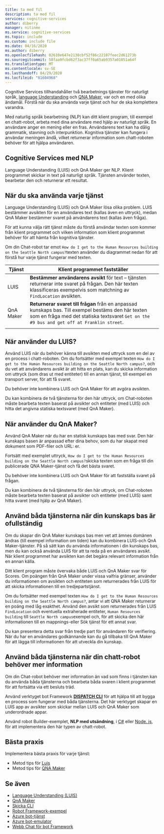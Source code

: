 ```yaml
---
title: ta med fil
description: ta med fil
services: cognitive-services
author: diberry
manager: nitinme
ms.service: cognitive-services
ms.topic: include
ms.custom: include file
ms.date: 04/16/2020
ms.author: diberry
ms.openlocfilehash: 02610e647e2138cbf52f86c22107feec2d61273b
ms.sourcegitcommit: 58faa9fcbd62f3ac37ff0a65ab9357a01051a64f
ms.translationtype: MT
ms.contentlocale: sv-SE
ms.lasthandoff: 04/29/2020
ms.locfileid: "81604968"
---
```

Cognitive Services tillhandahåller två bearbetnings tjänster för naturligt språk, [language Understanding](../luis/what-is-luis.md) och [QNA Maker](../qnamaker/overview/overview.md), var och en med olika ändamål. Förstå när du ska använda varje tjänst och hur de ska komplettera varandra.

Med naturlig språk bearbetning (NLP) kan ditt klient program, till exempel en chatt-robot, arbeta med dina användare med hjälp av naturligt språk. En användare anger en mening eller en fras. Användarens text kan ha dålig grammatik, stavning och interpunktion. Kognitiva tjänster kan fungera i användar meningen ändå, vilket returnerar information som chatt-roboten behöver för att hjälpa användaren.

## <a name="cognitive-services-with-nlp"></a>Cognitive Services med NLP

Language Understanding (LUIS) och QnA Maker ger NLP. Klient programmet skickar in text på naturligt språk. Tjänsten använder texten, bearbetar den och returnerar ett resultat.

## <a name="when-to-use-each-service"></a>När du ska använda varje tjänst

Language Understanding (LUIS) och QnA Maker lösa olika problem. LUIS bestämmer avsikten för en användares text (kallas även en uttryck), medan QnA Maker bestämmer svaret på användarens text (kallas även fråga).

För att kunna välja rätt tjänst måste du förstå användar texten som kommer från klient programmet och vilken information som klient programmet behöver för att hämta från kognitiva tjänster.

Om din Chat-robot tar emot `How do I get to the Human Resources building on the Seattle North campus?`texten använder du diagrammet nedan för att förstå hur varje tjänst fungerar med texten.

|Tjänst|Klient programmet fastställer|
|--|--|
|LUIS|**Bestämmer användarens avsikt** för text – tjänsten returnerar inte svaret på frågan. Den här texten klassificeras exempelvis som matchning av `FindLocation` avsikten.<br>|
|QnA Maker|**Returnerar svaret till frågan** från en anpassad kunskaps bas. Till exempel bestäms den här texten som en fråga med det statiska textsvaret `Get on the #9 bus and get off at Franklin street`.|
|||

## <a name="when-do-you-use-luis"></a>När använder du LUIS?

Använd LUIS när du behöver känna till avsikten med uttryck som en del av en process i chatt-roboten. Om du fortsätter med exempel texten `How do I get to the Human Resources building on the Seattle North campus?`, och du vet att användarens avsikt är att hitta en plats, kan du skicka information om uttryck (som dras ut med entiteter) till en annan tjänst, till exempel en transport server, för att få svaret.

Du behöver inte kombinera LUIS och QnA Maker för att avgöra avsikten.

Du kan kombinera de två tjänsterna för den här uttryck, om Chat-roboten måste bearbeta texten baserat på avsikter och entiteter (med LUIS) och hitta det angivna statiska textsvaret (med QnA Maker).

## <a name="when-do-you-use-qna-maker"></a>När använder du QnA Maker?

Använd QnA Maker när du har en statisk kunskaps bas med svar. Den här kunskaps basen är anpassad efter dina behov, som du har skapat med dokument som PDF-filer och URL: er.

Fortsätt med exemplet uttryck, `How do I get to the Human Resources building on the Seattle North campus?`skicka texten som en fråga till din publicerade QNA Maker-tjänst och få det bästa svaret.

Du behöver inte kombinera LUIS och QnA Maker för att fastställa svaret på frågan.

Du kan kombinera de två tjänsterna för den här uttryck, om Chat-roboten måste bearbeta texten baserat på avsikter och entiteter (med LUIS) samt hitta svaret (med hjälp av QnA Maker).

## <a name="use-both-services-when-your-knowledge-base-is-incomplete"></a>Använd båda tjänsterna när din kunskaps bas är ofullständig

Om du skapar din QnA Maker kunskaps bas men vet att ämnes domänen ändras (till exempel information om tiden) kan du kombinera LUIS-och QnA Maker-tjänster. På så sätt kan du använda informationen i din kunskaps bas, men du kan också använda LUIS för att ta reda på en användares avsikt. När klient programmet har avsikten kan det begära relevant information från en annan källa.

Ditt klient program måste övervaka både LUIS och QnA Maker svar för Scores. Om poängen från QnA Maker under vissa valfria gränser, använder du informationen om avsikten och entiteten som returnerades från LUIS för att skicka informationen till en tredjepartstjänst.

Om du fortsätter med exempel texten `How do I get to the Human Resources building on the Seattle North campus?`, antar vi att QNA Maker returnerar en poäng med låg exakthet. Använd den avsikt som returnerades från LUIS `FindLocation` och eventuella extraherade entiteter, `Human Resources building` till `Seattle North campus`exempel och, för att skicka den här informationen till en mappnings-eller Sök tjänst för ett annat svar.

Du kan presentera detta svar från tredje part för användaren för verifiering. När du har en användares godkännande kan du gå tillbaka till QnA Maker för att lägga till informationen för att utveckla din kunskap.

## <a name="use-both-services-when-your-chat-bot-needs-more-information"></a>Använd båda tjänsterna när din chatt-robot behöver mer information

Om din Chat-robot behöver mer information än vad som finns i tjänsten kan du använda båda tjänsterna och bearbeta båda svaren i klient programmet för att fortsätta via ett besluts träd.

Använd verktyget bot Framework **[DISPATCH CLI](https://github.com/Microsoft/botbuilder-tools/tree/master/packages/Dispatch)** för att hjälpa till att bygga en process som fungerar med båda tjänsterna. Det här verktyget skapar en LUIS app av avsikter som skickar mellan LUIS och QnA Maker som underordnade appar.

Använd robot Builder-exemplet, **NLP med utsändning**, i [C#](https://github.com/microsoft/BotBuilder-Samples/tree/master/samples/csharp_dotnetcore/14.nlp-with-dispatch) eller [Node. js](https://github.com/microsoft/BotBuilder-Samples/tree/master/samples/javascript_nodejs/14.nlp-with-dispatch), för att implementera den här typen av chatt-robot.

## <a name="best-practices"></a>Bästa praxis

Implementera bästa praxis för varje tjänst:

* Metod tips för [Luis](../luis/luis-concept-best-practices.md)
* Metod tips för [QNA Maker](../qnamaker/concepts/best-practices.md)

## <a name="see-also"></a>Se även

* [Language Understanding (LUIS)](../luis/what-is-luis.md)
* [QnA Maker](../qnamaker/overview/overview.md)
* [Skicka CLI](https://github.com/Microsoft/botbuilder-tools/tree/master/packages/Dispatch)
* [Robot Framework-exempel](https://github.com/Microsoft/BotBuilder-Samples)
* [Azure bot-tjänst](https://docs.microsoft.com/azure/bot-service/bot-service-overview-introduction?view=azure-bot-service-4.0)
* [Azure bot-emulator](https://github.com/Microsoft/BotFramework-Emulator)
* [Webb Chat för bot Framework](https://github.com/microsoft/BotFramework-WebChat)